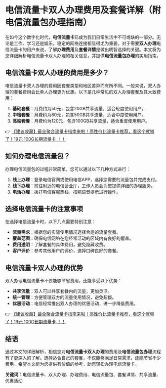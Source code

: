 # 电信流量卡双人办理费用及套餐详解（附电信流量包办理指南）

在如今这个数字化时代，**电信流量卡**已成为我们日常生活中不可或缺的一部分。无论是工作、学习还是娱乐，稳定的网络连接都显得尤为重要。对于需要**双人办理**电信流量卡的用户来说，了解**办理费用**及**套餐详情**是做出明智选择的关键。本文将为您详细解析电信流量卡双人办理的相关信息，并提供**电信流量包办理**的实用指南。

## 电信流量卡双人办理的费用是多少？

电信流量卡双人办理的费用因套餐类型和地区差异而有所不同。一般来说，双人办理的套餐费用会比单人办理更为优惠。以下是几种常见的双人办理套餐及其大致费用：

1. **基础套餐**：月费约为50元，包含20GB共享流量，适合轻度使用用户。
2. **中档套餐**：月费约为80元，包含50GB共享流量，适合中度使用用户。
3. **高端套餐**：月费约为120元，包含100GB共享流量，适合重度使用用户。

👉 [【建议收藏】最全聚合流量卡指南来啦！高性价比流量卡推荐，看这个就够了！19元 100G长期流量卡 ！！](https://bit.ly/Liuliangka)

## 如何办理电信流量包？

办理电信流量包的过程非常简单，您可以通过以下几种方式进行：

1. **线上办理**：登录电信官网或使用电信APP，选择您需要的流量包并完成支付。
2. **线下办理**：前往附近的电信营业厅，工作人员会为您提供详细的办理服务。
3. **电话办理**：拨打电信客服热线，按照语音提示进行操作。

## 选择电信流量卡的注意事项

在选择电信流量卡时，以下几点需要特别注意：

- **流量需求**：根据您的实际使用情况选择合适的流量套餐。
- **覆盖范围**：确保电信网络在您经常活动的区域内有良好的覆盖。
- **费用透明**：了解套餐的具体费用，避免隐藏收费。
- **客户评价**：参考其他用户的评价，选择口碑良好的套餐。

## 电信流量卡双人办理的优势

双人办理电信流量卡不仅能够节省费用，还能享受以下优势：

- **共享流量**：双人可以共享套餐内的流量，更加灵活。
- **统一管理**：方便管理双方的流量使用情况，避免超额。
- **优惠活动**：电信经常推出双人办理的优惠活动，进一步降低费用。

👉 [【建议收藏】最全聚合流量卡指南来啦！高性价比流量卡推荐，看这个就够了！19元 100G长期流量卡 ！！](https://bit.ly/Liuliangka)

## 结语

通过本文的详细解析，相信您对**电信流量卡双人办理**的费用及**电信流量包办理**流程有了更深入的了解。选择适合自己的套餐，不仅能够满足日常需求，还能节省不少费用。希望本文能为您提供有价值的参考，助您轻松办理电信流量卡。

**关键词**：电信流量卡、双人办理、办理费用、电信流量包、套餐详情、共享流量、优惠活动